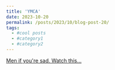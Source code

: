 ```yaml
---
title: 'YMCA'
date: 2023-10-20
permalink: /posts/2023/10/blog-post-20/
tags:
  - #cool posts
  - #category1
  - #category2
---
```


[Men if you're sad. Watch this...](https://www.bilibili.com/video/BV1PH4y1d79M/?-Arouter=story&buvid=Y8437A86ABF5FBF84EF59159D730F18625F2&from_spmid=main.ugc-video-detail-vertical.0.0&is_story_h5=true&mid=OOAsyEgp0uX1lDtsnjVKBw%3D%3D&p=1&plat_id=143&share_from=ugc&share_medium=iphone&share_plat=ios&share_session_id=DDA3449A-A299-489A-B197-A745EC800A8C&share_source=WEIXIN&share_tag=s_i&spmid=main.ugc-video-detail-verticalspace.0.0&timestamp=1697763778&unique_k=zpYUtAk&up_id=25893396&vd_source=615a493d135bf19ba38324154a3b3288)